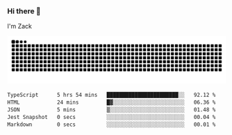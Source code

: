 ### Hi there 👋
I'm Zack

![](https://raw.githubusercontent.com/z4cki/z4cki/refs/heads/output/github-contribution-grid-snake.svg)
<!--START_SECTION:waka-->

```txt
TypeScript      5 hrs 54 mins   ███████████████████████░░   92.12 %
HTML            24 mins         █▓░░░░░░░░░░░░░░░░░░░░░░░   06.36 %
JSON            5 mins          ▒░░░░░░░░░░░░░░░░░░░░░░░░   01.48 %
Jest Snapshot   0 secs          ░░░░░░░░░░░░░░░░░░░░░░░░░   00.04 %
Markdown        0 secs          ░░░░░░░░░░░░░░░░░░░░░░░░░   00.01 %
```

<!--END_SECTION:waka-->
